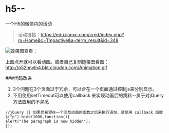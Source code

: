 # h5--
一个H5的微信内的活动
>活动链接：https://edu.jianxc.com/cred/index.php?m=Home&c=Tmpactive&a=term_result&id=348

![效果图查看：](http://p52hnvln4.bkt.clouddn.com/Animation.gif)

上图点开就可以看动图。或者自己复制链接去看图：http://p52hnvln4.bkt.clouddn.com/Animation.gif

###代码改进

1. 3个问题在3个页面过于冗余，可以合在一个页面通过控制js来分别显示。
2. 不用使用setTimeout可以使用callback 来实现动画后的跳转--属于对jQuery方法应用的不熟悉
```
//jQuery || 如果您希望在一个涉及动画的函数之后来执行语句，请使用 callback 函数
$("p").hide(1000,function(){
alert("The paragraph is now hidden");
});
```

